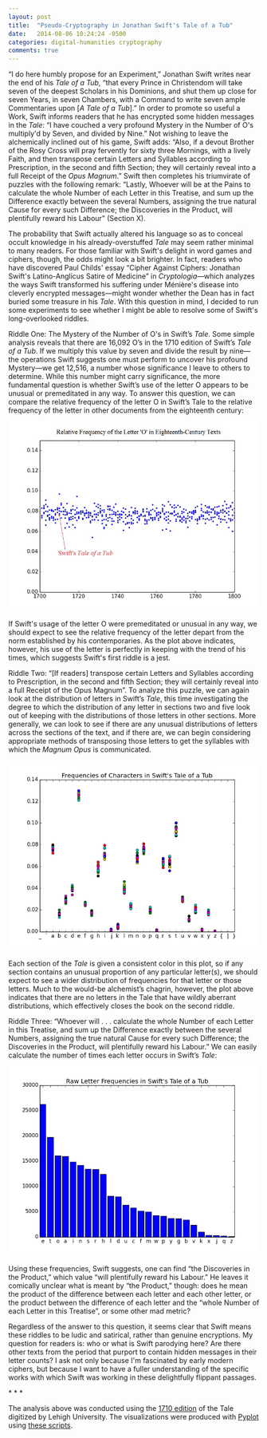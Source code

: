 ```yaml
---
layout: post
title:  "Pseudo-Cryptography in Jonathan Swift's Tale of a Tub"
date:   2014-08-06 10:24:24 -0500
categories: digital-humanities cryptography
comments: true
---
```


“I do here humbly propose for an Experiment,” Jonathan Swift writes near the end of his <i>Tale of a Tub</i>, “that every Prince in Christendom will take seven of the deepest Scholars in his Dominions, and shut them up close for seven Years, in seven Chambers, with a Command to write seven ample Commentaries upon [<i>A Tale of a Tub</i>].” In order to promote so useful a Work, Swift informs readers that he has encrypted some hidden messages in the <i>Tale</i>: “I have couched a very profound Mystery in the Number of O's multiply'd by Seven, and divided by Nine.” Not wishing to leave the alchemically inclined out of his game, Swift adds: “Also, if a devout Brother of the Rosy Cross will pray fervently for sixty three Mornings, with a lively Faith, and then transpose certain Letters and Syllables according to Prescription, in the second and fifth Section; they will certainly reveal into a full Receipt of the <i>Opus Magnum</i>.” Swift then completes his triumvirate of puzzles with the following remark: “Lastly, Whoever will be at the Pains to calculate the whole Number of each Letter in this Treatise, and sum up the Difference exactly between the several Numbers, assigning the true natural Cause for every such Difference; the Discoveries in the Product, will plentifully reward his Labour” (Section X).

The probability that Swift actually altered his language so as to conceal occult knowledge in his already-overstuffed <i>Tale</i> may seem rather minimal to many readers. For those familiar with Swift's delight in word games and ciphers, though, the odds might look a bit brighter. In fact, readers who have discovered Paul Childs' essay “Cipher Against Ciphers: Jonathan Swift's Latino-Anglicus Satire of Medicine” in <i>Cryptologia</i>—which analyzes the ways Swift transformed his suffering under Ménière's disease into cleverly encrypted messages—might wonder whether the Dean has in fact buried some treasure in his <i>Tale</i>. With this question in mind, I decided to run some experiments to see whether I might be able to resolve some of Swift's long-overlooked riddles.

Riddle One: The Mystery of the Number of O's in Swift’s <i>Tale</i>. Some simple analysis reveals that there are 16,092 O’s in the 1710 edition of Swift’s <i>Tale of a Tub</i>. If we multiply this value by seven and divide the result by nine—the operations Swift suggests one must perform to uncover his profound Mystery—we get 12,516, a number whose significance I leave to others to determine. While this number might carry significance, the more fundamental question is whether Swift’s use of the letter O appears to be unusual or premeditated in any way. To answer this question, we can compare the relative frequency of the letter O in Swift’s Tale to the relative frequency of the letter in other documents from the eighteenth century:

<img class="center-image" src="/images/post_images/pseudo_cryptography/relative_frequency_o.jpg">

If Swift's usage of the letter O were premeditated or unusual in any way, we should expect to see the relative frequency of the letter depart from the norm established by his contemporaries. As the plot above indicates, however, his use of the letter is perfectly in keeping with the trend of his times, which suggests Swift's first riddle is a jest.

Riddle Two: “[If readers] transpose certain Letters and Syllables according to Prescription, in the second and fifth Section; they will certainly reveal into a full Receipt of the Opus Magnum”. To analyze this puzzle, we can again look at the distribution of letters in Swift’s <i>Tale</i>, this time investigating the degree to which the distribution of any letter in sections two and five look out of keeping with the distributions of those letters in other sections. More generally, we can look to see if there are any unusual distributions of letters across the sections of the text, and if there are, we can begin considering appropriate methods of transposing those letters to get the syllables with which the <i>Magnum Opus</i> is communicated.

<img class="center-image" src="/images/post_images/pseudo_cryptography/tale_letter_distributions.png">

Each section of the <i>Tale</i> is given a consistent color in this plot, so if any section contains an unusual proportion of any particular letter(s), we should expect to see a wider distribution of frequencies for that letter or those letters. Much to the would-be alchemist’s chagrin, however, the plot above indicates that there are no letters in the Tale that have wildly aberrant distributions, which effectively closes the book on the second riddle.

Riddle Three: “Whoever will . . . calculate the whole Number of each Letter in this Treatise, and sum up the Difference exactly between the several Numbers, assigning the true natural Cause for every such Difference; the Discoveries in the Product, will plentifully reward his Labour.” We can easily calculate the number of times each letter occurs in Swift’s <i>Tale</i>:

<img class="center-image" src="/images/post_images/pseudo_cryptography/tale_raw_letter_freqs.png">

Using these frequencies, Swift suggests, one can find “the Discoveries in the Product,” which value “will plentifully reward his Labour.” He leaves it comically unclear what is meant by “the Product,” though: does he mean the product of the difference between each letter and each other letter, or the product between the difference of each letter and the “whole Number of each Letter in this Treatise”, or some other mad metric?

Regardless of the answer to this question, it seems clear that Swift means these riddles to be ludic and satirical, rather than genuine encryptions. My question for readers is: who or what is Swift parodying here? Are there other texts from the period that purport to contain hidden messages in their letter counts? I ask not only because I'm fascinated by early modern ciphers, but because I want to have a fuller understanding of the specific works with which Swift was working in these delightfully flippant passages.

<div class="center-text">* * *</div>

The analysis above was conducted using the [1710 edition][tale] of the Tale digitized by Lehigh University.  The visualizations were produced with [Pyplot][pyplot] using [these scripts][scripts].

[tale]:http://www.lehigh.edu/~amsp/tubb0-0.html
[pyplot]:http://matplotlib.org/api/pyplot_api.html
[scripts]:/assets/scripts/posts/pseudo_cryptography/swift_tale_scripts.zip